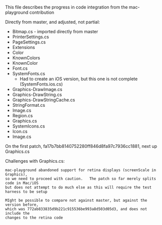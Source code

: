This file describes the progress in code integration from the mac-playground contribution

Directly from master, and adjusted, not partial:

* Bitmap.cs - imported directly from master
* PrinterSettings.cs 
* PageSettings.cs
* Extensions
* Color
* KnownColors
* KnownColor
* Font.cs
* SystemFonts.cs
	- Had to create an iOS version, but this one is not complete (SystemFonts.ios.cs)
* Graphics-DrawImage.cs 
* Graphics-DrawString.cs
* Graphics-DrawStringCache.cs
* StringFormat.cs
* Image.cs
* Region.cs
* Graphics.cs
* SystemIcons.cs
* Icon.cs
* Image.cs

On the first patch, fa17b7bb8140752280ff846d8fa97c7936cc1881, next up
Graphics.cs

Challenges with Graphics.cs:

	mac-playground abandoned support for retina displays (screenScale in Graphics),
	so we need to proceed with caution.   The patch so far merely splits code in Mac/iOS
	but does not attempt to do much else as this will require the test harness to be setup

	MIght be possible to compare not against master, but against the version before,
	which was 772ab833835d9b221c915536be993a8d503d05d3, and does not include the 
	changes to the retina code
